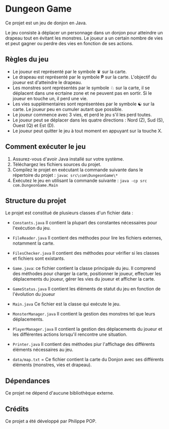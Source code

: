 # Dungeon Game

Ce projet est un jeu de donjon en Java. 

Le jeu consiste à déplacer un personnage dans un donjon pour atteindre un drapeau tout en évitant les monstres. Le joueur a un certain nombre de vies et peut gagner ou perdre des vies en fonction de ses actions.

## Règles du jeu

- Le joueur est représenté par le symbole ♛ sur la carte.
- Le drapeau est représenté par le symbole ₱ sur la carte. L'objectif du joueur est d'atteindre le drapeau.
- Les monstres sont représentés par le symbole ♘ sur la carte, il se déplacent dans une ecrtaine zone et ne peuvent pas en sortir. Si le joueur en touche un, il perd une vie.
- Les vies supplémentaires sont représentées par le symbole ☯ sur la carte. Le joueur peu en cumuler autant que possible.
- Le joueur commence avec 3 vies, et perd le jeu s'il les perd toutes.
- Le joueur peut se déplacer dans les quatre directions : Nord (Z), Sud (S), Ouest (Q) et Est (D).
- Le joueur peut quitter le jeu à tout moment en appuyant sur la touche X.

## Comment exécuter le jeu

1. Assurez-vous d'avoir Java installé sur votre système.
2. Téléchargez les fichiers sources du projet.
3. Compilez le projet en exécutant la commande suivante dans le répertoire du projet :
``javac src\com\DungeonGame\*``
4. Exécutez le jeu en utilisant la commande suivante :
``java -cp src com.DungeonGame.Main``

## Structure du projet

Le projet est constitué de plusieurs classes d'un fichier data :

- `Constants.java` Il contient la plupart des constantes nécessaires pour l'exécution du jeu.
- `FileReader.java` Il contient des méthodes pour lire les fichiers externes, notamment la carte.
- `FilesChecker.java` Il contient des méthodes pour vérifier si les classes et fichiers sont existants.
- `Game.java`: ce fichier contient la classe principale du jeu. Il comprend des méthodes pour charger la carte, positionner le joueur, effectuer les déplacements du joueur, gérer les vies du joueur et afficher la carte.
- `GameStatus.java` Il contient les éléments de statut du jeu en fonction de l'évolution du joueur
- `Main.java` Ce fichier est la classe qui exécute le jeu.
- `MonsterManager.java` Il contient la gestion des monstres tel que leurs déplacements.
- `PlayerManager.java` Il contient la gestion des déplacements du joueur et les différentes actions lorsqu'il rencontre une situation.
- `Printer.java` Il contient des méthodes piur l'affichage des différents éléments nécessaires au jeu.

- `data/map.txt` = Ce fichier contient la carte du Donjon avec ses différents éléments (monstres, vies et drapeau).

## Dépendances

Ce projet ne dépend d'aucune bibliothèque externe.

## Crédits

Ce projet a été développé par Philippe POP.